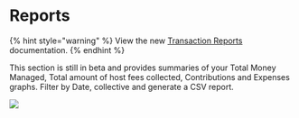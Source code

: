 # Reports

{% hint style="warning" %}
View the new [Transaction Reports](./) documentation.&#x20;
{% endhint %}

This section is still in beta and provides summaries of your Total Money Managed, Total amount of host fees collected, Contributions and Expenses graphs. Filter by Date, collective and generate a CSV report.

![](../../../.gitbook/assets/fiscalhosts\_dashboard\_reports\_2022-05-2.png)
